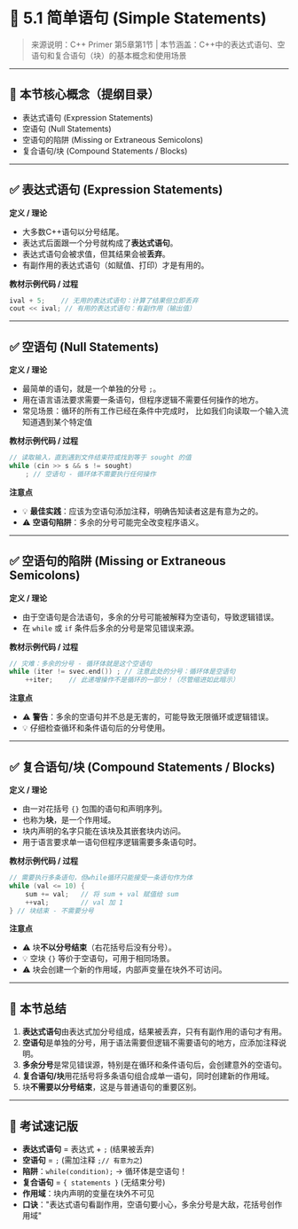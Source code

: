 # 📘 5.1 简单语句 (Simple Statements)

> 来源说明：C++ Primer 第5章第1节 | 本节涵盖：C++中的表达式语句、空语句和复合语句（块）的基本概念和使用场景

---

## 🧠 本节核心概念（提纲目录）
*   表达式语句 (Expression Statements)
*   空语句 (Null Statements)
*   空语句的陷阱 (Missing or Extraneous Semicolons)
*   复合语句/块 (Compound Statements / Blocks)

---

## ✅ 表达式语句 (Expression Statements)
**定义 / 理论**
*   大多数C++语句以分号结尾。
*   表达式后面跟一个分号就构成了**表达式语句**。
*   表达式语句会被求值，但其结果会被**丢弃**。
*   有副作用的表达式语句（如赋值、打印）才是有用的。

**教材示例代码 / 过程**
```cpp
ival + 5;    // 无用的表达式语句：计算了结果但立即丢弃
cout << ival; // 有用的表达式语句：有副作用（输出值）
```

---

## ✅ 空语句 (Null Statements)
**定义 / 理论**
*   最简单的语句，就是一个单独的分号 `;`。
*   用在语言语法要求需要一条语句，但程序逻辑不需要任何操作的地方。
*   常见场景：循环的所有工作已经在条件中完成时， 比如我们向读取一个输入流知道遇到某个特定值

**教材示例代码 / 过程**
```cpp
// 读取输入，直到遇到文件结束符或找到等于 sought 的值
while (cin >> s && s != sought)
    ; // 空语句 - 循环体不需要执行任何操作
```

**注意点**
*   💡 **最佳实践**：应该为空语句添加注释，明确告知读者这是有意为之的。
*   ⚠️ **空语句陷阱**：多余的分号可能完全改变程序语义。

---

## ✅ 空语句的陷阱 (Missing or Extraneous Semicolons)
**定义 / 理论**
*   由于空语句是合法语句，多余的分号可能被解释为空语句，导致逻辑错误。
*   在 `while` 或 `if` 条件后多余的分号是常见错误来源。

**教材示例代码 / 过程**
```cpp
// 灾难：多余的分号 - 循环体就是这个空语句
while (iter != svec.end()) ; // 注意此处的分号：循环体是空语句
    ++iter;    // 此递增操作不是循环的一部分！（尽管缩进如此暗示）
```

**注意点**
*   ⚠️ **警告**：多余的空语句并不总是无害的，可能导致无限循环或逻辑错误。
*   💡 仔细检查循环和条件语句后的分号使用。

---

## ✅ 复合语句/块 (Compound Statements / Blocks)
**定义 / 理论**
*   由一对花括号 `{}` 包围的语句和声明序列。
*   也称为**块**，是一个作用域。
*   块内声明的名字只能在该块及其嵌套块内访问。
*   用于语言要求单一语句但程序逻辑需要多条语句时。

**教材示例代码 / 过程**
```cpp
// 需要执行多条语句，但while循环只能接受一条语句作为体
while (val <= 10) {
    sum += val;   // 将 sum + val 赋值给 sum
    ++val;        // val 加 1
} // 块结束 - 不需要分号
```

**注意点**
*   ⚠️ 块**不以分号结束**（右花括号后没有分号）。
*   💡 空块 `{}` 等价于空语句，可用于相同场景。
*   ⚠️ 块会创建一个新的作用域，内部声变量在块外不可访问。

---

## 🔑 本节总结
1.  **表达式语句**由表达式加分号组成，结果被丢弃，只有有副作用的语句才有用。
2.  **空语句**是单独的分号，用于语法需要但逻辑不需要语句的地方，应添加注释说明。
3.  **多余分号**是常见错误源，特别是在循环和条件语句后，会创建意外的空语句。
4.  **复合语句/块**用花括号将多条语句组合成单一语句，同时创建新的作用域。
5.  块**不需要以分号结束**，这是与普通语句的重要区别。

---

## 📌 考试速记版
*   **表达式语句** = 表达式 + `;` (结果被丢弃)
*   **空语句** = `;` (需加注释 `;// 有意为之`)
*   **陷阱**：`while(condition);` → 循环体是空语句！
*   **复合语句** = `{ statements }` (无结束分号)
*   **作用域**：块内声明的变量在块外不可见
*   **口诀**："表达式语句看副作用，空语句要小心，多余分号是大敌，花括号创作用域"